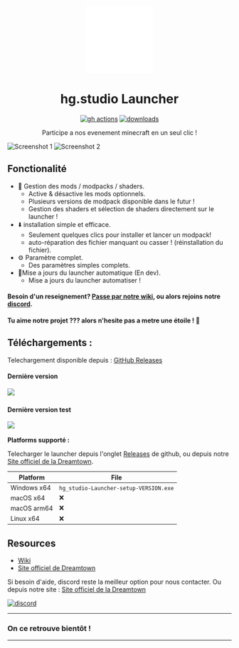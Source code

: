 <p align="center"><img src="./app/assets/images/SealCircle.png" width="150px" height="150px" alt="hg.studio"></p>

<h1 align="center">hg.studio Launcher</h1>

[<p align="center"><img src="https://img.shields.io/github/actions/workflow/status/kipawepro/hg.studioLauncher/build.yml?branch=master&style=for-the-badge" alt="gh actions">](https://github.com/kipawepro/hg.studioLauncher/actions) [<img src="https://img.shields.io/github/downloads/kipawepro/hg.studioLauncher/total.svg?style=for-the-badge" alt="downloads">](https://github.com/kipawepro/hg.studioLauncher/releases)</p>

<p align="center">Participe a nos evenement minecraft en un seul clic !</p>

![Screenshot 1](https://imgur.com/Y9SBIf4.png)
![Screenshot 2](https://imgur.com/wdSP0ki.png)

## Fonctionalité

* 📂 Gestion des mods / modpacks / shaders.
  * Active & désactive les mods optionnels.
  * Plusieurs versions de modpack disponible dans le futur !
  * Gestion des shaders et sélection de shaders directement sur le launcher !
* ⬇️ installation simple et efficace.
  * Seulement quelques clics pour installer et lancer un modpack!
  * auto-réparation des fichier manquant ou casser ! (réinstallation du fichier).
* ⚙️ Paramètre complet.
  * Des paramètres simples complets. 
* 🔄Mise a jours du launcher automatique (En dev).
  * Mise a jours du launcher automatiser !

#### Besoin d'un reseignement? [Passe par notre wiki][wiki], ou alors rejoins notre [discord][discord].

#### Tu aime notre projet ??? alors n'hesite pas a metre une étoile ! 🌟

## Téléchargements :

Telechargement disponible depuis : [GitHub Releases](https://github.com/kipawepro/hg.studioLauncher/releases)

#### Dernière version

[![](https://img.shields.io/github/release/kipawepro/hg.studioLauncher.svg?style=flat-square)](https://github.com/kipawepro/hg.studioLauncher/releases/latest)

#### Dernière version test
[![](https://img.shields.io/github/release/kipawepro/hg.studioLauncher/all.svg?style=flat-square)](https://github.com/kipawepro/hg.studioLauncher/releases)

**Platforms supporté :**

Telecharger le launcher depuis l'onglet [Releases](https://github.com/kipawepro/hg.studioLauncher/releases) de github, ou depuis notre [Site officiel de la Dreamtown][Dreamtown].

| Platform | File |
| -------- | ---- |
| Windows x64 | `hg_studio-Launcher-setup-VERSION.exe` |
| macOS x64 | ❌ |
| macOS arm64 | ❌ |
| Linux x64 | ❌ |

## Resources

* [Wiki][wiki]
* [Site officiel de Dreamtown][Dreamtown]

Si besoin d'aide, discord reste la meilleur option pour nous contacter.
Ou depuis notre site : [Site officiel de la Dreamtown][Dreamtown]

[![discord](https://discordapp.com/api/guilds/1378071353034543336/embed.png?style=banner3)][discord]

---

### On ce retrouve bientôt !

---

[discord]: https://discord.gg/Qd9tSfXt6f 'Discord'
[wiki]: https://github.com/kipawepro/KittyTownLauncher/wiki 'wiki'
[Dreamtown]: https://dreamtown.strator.gg/ 'Dreamtown'
[hgoo]: https://discord.gg/X9MhfxjyJU 'hg.studio'
